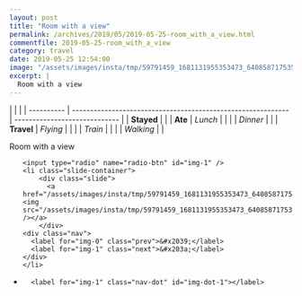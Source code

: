 ```yaml
---
layout: post
title: "Room with a view"
permalink: /archives/2019/05/2019-05-25-room_with_a_view.html
commentfile: 2019-05-25-room_with_a_view
category: travel
date: 2019-05-25 12:54:00
image: "/assets/images/insta/tmp/59791459_1681131955353473_6408587175357721330_n_17882330536358424.jpg"
excerpt: |
  Room with a view
---
```


|            |                                                              |
| ---------- | ------------------------------------------------------------ | ----------------------------- |
| **Stayed** |  |
| **Ate**    | _Lunch_                                                      |          |
|            | _Dinner_                                                     |          |
| **Travel** | _Flying_                                                     |          |
|            | _Train_                                                      |          |
|            | _Walking_                                                    |          |


Room with a view


<ul class="slides">

    <input type="radio" name="radio-btn" id="img-1" />
    <li class="slide-container">
        <div class="slide">
          <a href="/assets/images/insta/tmp/59791459_1681131955353473_6408587175357721330_n_17882330536358424.jpg"><img src="/assets/images/insta/tmp/59791459_1681131955353473_6408587175357721330_n_17882330536358424.jpg" /></a>
        </div>
    <div class="nav">
      <label for="img-0" class="prev">&#x2039;</label>
      <label for="img-1" class="next">&#x203a;</label>
    </div>
    </li>
			
<li class="nav-dots">

      <label for="img-1" class="nav-dot" id="img-dot-1"></label>

</li>
</ul>        
             

		